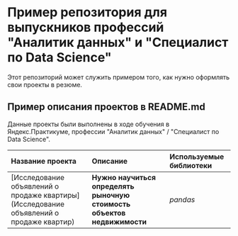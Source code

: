 # Пример репозитория для выпускников профессий "Аналитик данных" и "Специалист по Data Science"

Этот репозиторий может служить примером того, как нужно оформлять свои проекты в резюме.

## Пример описания проектов в README.md

Данные проекты были выполнены в ходе обучения в Яндекс.Практикуме, профессии "Аналитик данных" / "Специалист по Data Science".

| Название проекта | Описание | Используемые библиотеки | 
| :---------------------- | :---------------------- | :---------------------- |
| [Исследование объявлений о продаже квартиры](Исследование объявлений о продаже квартир) | **Нужно научиться определять рыночную стоимость объектов недвижимости**| *pandas* |
